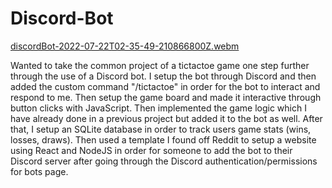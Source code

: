 # Discord-Bot 
[discordBot-2022-07-22T02-35-49-210866800Z.webm](https://user-images.githubusercontent.com/107078414/180350748-b8516e75-767e-4e93-ba04-3a2a207cc184.webm)

Wanted to take the common project of a tictactoe game one step further through the use of a Discord bot. I setup the bot through Discord and then added the custom command "/tictactoe" in order for the bot to interact and respond to me. Then setup the game board and made it interactive through button clicks with JavaScript. Then implemented the game logic which I have already done in a previous project but added it to the bot as well. After that, I setup an SQLite database in order to track users game stats (wins, losses, draws). Then used a template I found off Reddit to setup a website using React and NodeJS in order for someone to add the bot to their Discord server after going through the Discord authentication/permissions for bots page.

